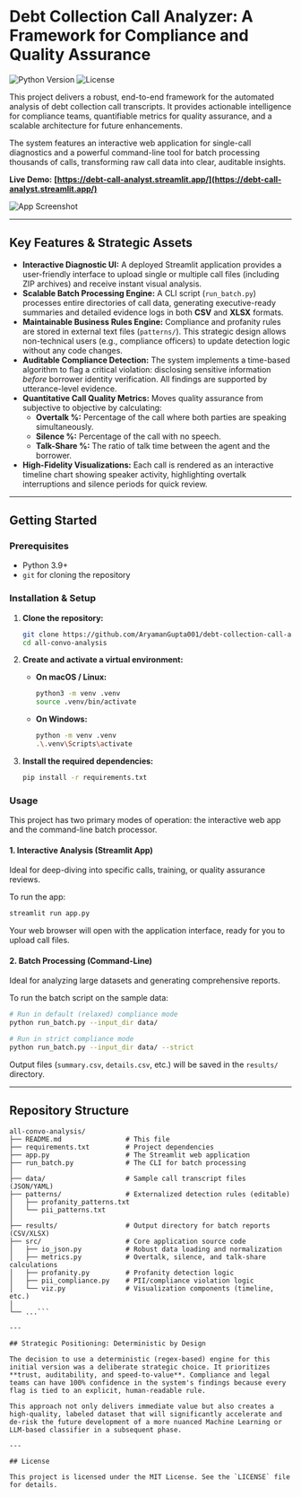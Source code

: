 # Debt Collection Call Analyzer: A Framework for Compliance and Quality Assurance

![Python Version](https://img.shields.io/badge/python-3.9+-blue.svg)
![License](https://img.shields.io/badge/license-MIT-green.svg)

This project delivers a robust, end-to-end framework for the automated analysis of debt collection call transcripts. It provides actionable intelligence for compliance teams, quantifiable metrics for quality assurance, and a scalable architecture for future enhancements.

The system features an interactive web application for single-call diagnostics and a powerful command-line tool for batch processing thousands of calls, transforming raw call data into clear, auditable insights.

**Live Demo:** **[https://debt-call-analyst.streamlit.app/](https://debt-call-analyst.streamlit.app/)**

![App Screenshot](https://i.imgur.com/your-screenshot-url.png) <!-- It is highly recommended to add a screenshot of your Streamlit app here -->

---

## Key Features & Strategic Assets

*   **Interactive Diagnostic UI:** A deployed Streamlit application provides a user-friendly interface to upload single or multiple call files (including ZIP archives) and receive instant visual analysis.
*   **Scalable Batch Processing Engine:** A CLI script (`run_batch.py`) processes entire directories of call data, generating executive-ready summaries and detailed evidence logs in both **CSV** and **XLSX** formats.
*   **Maintainable Business Rules Engine:** Compliance and profanity rules are stored in external text files (`patterns/`). This strategic design allows non-technical users (e.g., compliance officers) to update detection logic without any code changes.
*   **Auditable Compliance Detection:** The system implements a time-based algorithm to flag a critical violation: disclosing sensitive information *before* borrower identity verification. All findings are supported by utterance-level evidence.
*   **Quantitative Call Quality Metrics:** Moves quality assurance from subjective to objective by calculating:
    *   **Overtalk %:** Percentage of the call where both parties are speaking simultaneously.
    *   **Silence %:** Percentage of the call with no speech.
    *   **Talk-Share %:** The ratio of talk time between the agent and the borrower.
*   **High-Fidelity Visualizations:** Each call is rendered as an interactive timeline chart showing speaker activity, highlighting overtalk interruptions and silence periods for quick review.

---

## Getting Started

### Prerequisites
-   Python 3.9+
-   `git` for cloning the repository

### Installation & Setup

1.  **Clone the repository:**
    ```bash
    git clone https://github.com/AryamanGupta001/debt-collection-call-analyzer.git
    cd all-convo-analysis
    ```

2.  **Create and activate a virtual environment:**
    *   **On macOS / Linux:**
        ```bash
        python3 -m venv .venv
        source .venv/bin/activate
        ```
    *   **On Windows:**
        ```bash
        python -m venv .venv
        .\.venv\Scripts\activate
        ```

3.  **Install the required dependencies:**
    ```bash
    pip install -r requirements.txt
    ```

### Usage

This project has two primary modes of operation: the interactive web app and the command-line batch processor.

#### 1. Interactive Analysis (Streamlit App)
Ideal for deep-diving into specific calls, training, or quality assurance reviews.

To run the app:
```bash
streamlit run app.py
```
Your web browser will open with the application interface, ready for you to upload call files.

#### 2. Batch Processing (Command-Line)
Ideal for analyzing large datasets and generating comprehensive reports.

To run the batch script on the sample data:
```bash
# Run in default (relaxed) compliance mode
python run_batch.py --input_dir data/

# Run in strict compliance mode
python run_batch.py --input_dir data/ --strict
```
Output files (`summary.csv`, `details.csv`, etc.) will be saved in the `results/` directory.

---

## Repository Structure

```
all-convo-analysis/
├── README.md                # This file
├── requirements.txt         # Project dependencies
├── app.py                   # The Streamlit web application
├── run_batch.py             # The CLI for batch processing
│
├── data/                    # Sample call transcript files (JSON/YAML)
├── patterns/                # Externalized detection rules (editable)
│   ├── profanity_patterns.txt
│   └── pii_patterns.txt
│
├── results/                 # Output directory for batch reports (CSV/XLSX)
├── src/                     # Core application source code
│   ├── io_json.py           # Robust data loading and normalization
│   ├── metrics.py           # Overtalk, silence, and talk-share calculations
│   ├── profanity.py         # Profanity detection logic
│   ├── pii_compliance.py    # PII/compliance violation logic
│   └── viz.py               # Visualization components (timeline, etc.)
│
└── ...```

---

## Strategic Positioning: Deterministic by Design

The decision to use a deterministic (regex-based) engine for this initial version was a deliberate strategic choice. It prioritizes **trust, auditability, and speed-to-value**. Compliance and legal teams can have 100% confidence in the system's findings because every flag is tied to an explicit, human-readable rule.

This approach not only delivers immediate value but also creates a high-quality, labeled dataset that will significantly accelerate and de-risk the future development of a more nuanced Machine Learning or LLM-based classifier in a subsequent phase.

---

## License

This project is licensed under the MIT License. See the `LICENSE` file for details.